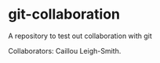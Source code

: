 # git-collaboration
A repository to test out collaboration with git

Collaborators: Caillou Leigh-Smith.
